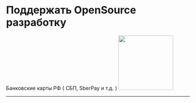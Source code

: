 <h1>Поддержать OpenSource разработку</h1>
<div>
  Банковские карты РФ ( СБП, SberPay и т.д. )
  <a href="https://yookassa.ru/my/i/ZvL8t9m7GBvz/l"><img src="https://static.tildacdn.com/tild6636-6466-4464-b166-346631643034/logo.svg" width="150"></a>
</div>
<hr/>
